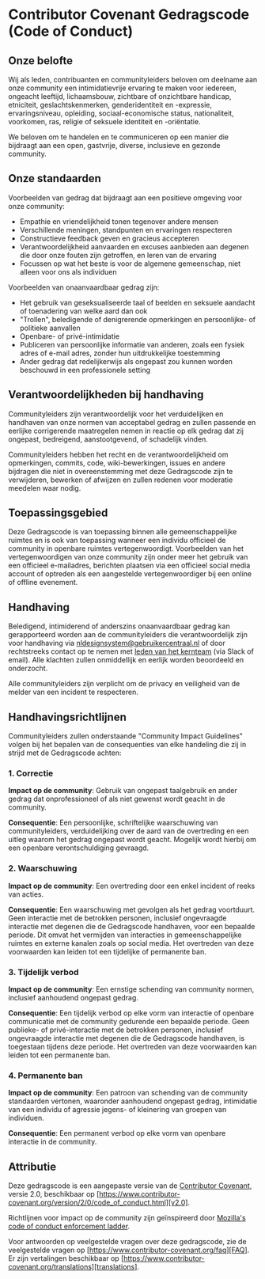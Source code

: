 # Contributor Covenant Gedragscode (Code of Conduct)

## Onze belofte

Wij als leden, contribuanten en communityleiders beloven om deelname aan onze community een intimidatievrije ervaring te maken voor iedereen, ongeacht leeftijd, lichaamsbouw, zichtbare of onzichtbare handicap, etniciteit, geslachtskenmerken, genderidentiteit en -expressie, ervaringsniveau, opleiding, sociaal-economische status, nationaliteit, voorkomen, ras, religie of seksuele identiteit en -oriëntatie.

We beloven om te handelen en te communiceren op een manier die bijdraagt aan een open, gastvrije, diverse, inclusieve en gezonde community.

## Onze standaarden

Voorbeelden van gedrag dat bijdraagt aan een positieve omgeving voor onze community:

-   Empathie en vriendelijkheid tonen tegenover andere mensen
-   Verschillende meningen, standpunten en ervaringen respecteren
-   Constructieve feedback geven en gracieus accepteren
-   Verantwoordelijkheid aanvaarden en excuses aanbieden aan degenen die door onze fouten zijn getroffen,
    en leren van de ervaring
-   Focussen op wat het beste is voor de algemene gemeenschap, niet alleen voor ons als individuen

Voorbeelden van onaanvaardbaar gedrag zijn:

-   Het gebruik van geseksualiseerde taal of beelden en seksuele aandacht of toenadering van welke aard dan ook
-   "Trollen", beledigende of denigrerende opmerkingen en persoonlijke- of politieke aanvallen
-   Openbare- of privé-intimidatie
-   Publiceren van persoonlijke informatie van anderen, zoals een fysiek adres of e-mail adres, zonder hun uitdrukkelijke toestemming
-   Ander gedrag dat redelijkerwijs als ongepast zou kunnen worden beschouwd in een professionele setting

## Verantwoordelijkheden bij handhaving

Communityleiders zijn verantwoordelijk voor het verduidelijken en handhaven van onze normen van acceptabel gedrag en zullen passende en eerlijke corrigerende maatregelen nemen in reactie op elk gedrag dat zij ongepast, bedreigend, aanstootgevend, of schadelijk vinden.

Communityleiders hebben het recht en de verantwoordelijkheid om opmerkingen, commits, code, wiki-bewerkingen, issues en andere bijdragen die niet in overeenstemming met deze Gedragscode zijn te verwijderen, bewerken of afwijzen en zullen redenen voor moderatie meedelen waar nodig.

## Toepassingsgebied

Deze Gedragscode is van toepassing binnen alle gemeenschappelijke ruimtes en is ook van toepassing wanneer een individu officieel de community in openbare ruimtes vertegenwoordigt.
Voorbeelden van het vertegenwoordigen van onze community zijn onder meer het gebruik van een officieel e-mailadres, berichten plaatsen via een officieel social media account of optreden als een aangestelde vertegenwoordiger bij een online of offline evenement.

## Handhaving

Beledigend, intimiderend of anderszins onaanvaardbaar gedrag kan gerapporteerd worden aan de communityleiders die verantwoordelijk zijn voor handhaving via [nldesignsystem@gebruikercentraal.nl](mailto:nldesignsystem@gebruikercentraal.nl) of door rechtstreeks contact op te nemen met [leden van het kernteam](https://nldesignsystem.nl/project/kernteam) (via Slack of email).
Alle klachten zullen onmiddellijk en eerlijk worden beoordeeld en onderzocht.

Alle communityleiders zijn verplicht om de privacy en veiligheid van de melder van een incident te respecteren.

## Handhavingsrichtlijnen

Communityleiders zullen onderstaande "Community Impact Guidelines" volgen bij het bepalen van de consequenties van elke handeling die zij in strijd met de Gedragscode achten:

### 1. Correctie

**Impact op de community**: Gebruik van ongepast taalgebruik en ander gedrag dat onprofessioneel of als niet gewenst wordt geacht in de community.

**Consequentie**: Een persoonlijke, schriftelijke waarschuwing van communityleiders, verduidelijking over de aard van de overtreding en een uitleg waarom het gedrag ongepast wordt geacht. Mogelijk wordt hierbij om een openbare verontschuldiging gevraagd.

### 2. Waarschuwing

**Impact op de community**: Een overtreding door een enkel incident of reeks van acties.

**Consequentie**: Een waarschuwing met gevolgen als het gedrag voortduurt. Geen interactie met de betrokken personen, inclusief ongevraagde interactie met degenen die de Gedragscode handhaven, voor een bepaalde periode. Dit omvat het vermijden van interacties in gemeenschappelijke ruimtes en externe kanalen zoals op social media. Het overtreden van deze voorwaarden kan leiden tot een tijdelijke of permanente ban.

### 3. Tijdelijk verbod

**Impact op de community**: Een ernstige schending van community normen, inclusief aanhoudend ongepast gedrag.

**Consequentie**: Een tijdelijk verbod op elke vorm van interactie of openbare communicatie met de community gedurende een bepaalde periode. Geen publieke- of privé-interactie met de betrokken personen, inclusief ongevraagde interactie met degenen die de Gedragscode handhaven, is toegestaan tijdens deze periode.
Het overtreden van deze voorwaarden kan leiden tot een permanente ban.

### 4. Permanente ban

**Impact op de community**: Een patroon van schending van de community standaarden vertonen, waaronder aanhoudend ongepast gedrag, intimidatie van een individu of agressie jegens- of kleinering van groepen van individuen.

**Consequentie**: Een permanent verbod op elke vorm van openbare interactie in de community.

## Attributie

Deze gedragscode is een aangepaste versie van de [Contributor Covenant][homepage], versie 2.0, beschikbaar op [https://www.contributor-covenant.org/version/2/0/code_of_conduct.html][v2.0].

Richtlijnen voor impact op de community zijn geïnspireerd door [Mozilla's code of conduct enforcement ladder][Mozilla CoC].

Voor antwoorden op veelgestelde vragen over deze gedragscode, zie de veelgestelde vragen op [https://www.contributor-covenant.org/faq][FAQ]. Er zijn vertalingen beschikbaar op [https://www.contributor-covenant.org/translations][translations].

[homepage]: https://www.contributor-covenant.org
[v2.0]: https://www.contributor-covenant.org/version/2/0/code_of_conduct.html
[Mozilla CoC]: https://github.com/mozilla/diversity
[FAQ]: https://www.contributor-covenant.org/faq
[translations]: https://www.contributor-covenant.org/translations
